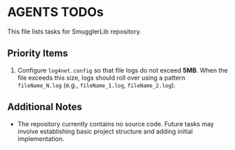 # AGENTS TODOs

This file lists tasks for SmugglerLib repository.

## Priority Items

1. Configure `log4net.config` so that file logs do not exceed **5MB**. When the file exceeds this size, logs should roll over using a pattern `fileName_N.log` (e.g., `fileName_1.log`, `fileName_2.log`).

## Additional Notes

- The repository currently contains no source code. Future tasks may involve establishing basic project structure and adding initial implementation.

